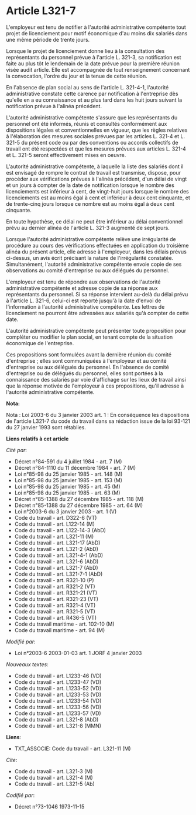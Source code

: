 # Article L321-7

L'employeur est tenu de notifier à l'autorité administrative compétente tout projet de licenciement pour motif économique
d'au moins dix salariés dans une même période de trente jours.

Lorsque le projet de licenciement donne lieu à la consultation des représentants du personnel prévue à l'article L. 321-3, sa
notification est faite au plus tôt le lendemain de la date prévue pour la première réunion visée audit article. Elle est
accompagnée de tout renseignement concernant la convocation, l'ordre du jour et la tenue de cette réunion.

En l'absence de plan social au sens de l'article L. 321-4-1, l'autorité administrative constate cette carence par
notification à l'entreprise dès qu'elle en a eu connaissance et au plus tard dans les huit jours suivant la notification
prévue à l'alinéa précédent.

L'autorité administrative compétente s'assure que les représentants du personnel ont été informés, réunis et consultés
conformément aux dispositions légales et conventionnelles en vigueur, que les règles relatives à l'élaboration des mesures
sociales prévues par les articles L. 321-4 et L. 321-5 du présent code ou par des conventions ou accords collectifs de
travail ont été respectées et que les mesures prévues aux articles L. 321-4 et L. 321-5 seront effectivement mises en oeuvre.

L'autorité administrative compétente, à laquelle la liste des salariés dont il est envisagé de rompre le contrat de travail
est transmise, dispose, pour procéder aux vérifications prévues à l'alinéa précédent, d'un délai de vingt et un jours à
compter de la date de notification lorsque le nombre des licenciements est inférieur à cent, de vingt-huit jours lorsque le
nombre des licenciements est au moins égal à cent et inférieur à deux cent cinquante, et de trente-cinq jours lorsque ce
nombre est au moins égal à deux cent cinquante.

En toute hypothèse, ce délai ne peut être inférieur au délai conventionnel prévu au dernier alinéa de l'article L. 321-3
augmenté de sept jours.

Lorsque l'autorité administrative compétente relève une irrégularité de procédure au cours des vérifications effectuées en
application du troisième alinéa du présent article, elle adresse à l'employeur, dans les délais prévus ci-dessus, un avis
écrit précisant la nature de l'irrégularité constatée. Simultanément, l'autorité administrative compétente envoie copie de
ses observations au comité d'entreprise ou aux délégués du personnel.

L'employeur est tenu de répondre aux observations de l'autorité administrative compétente et adresse copie de sa réponse aux
représentants du personnel. Si sa réponse intervient au-delà du délai prévu à l'article L. 321-6, celui-ci est reporté
jusqu'à la date d'envoi de l'information à l'autorité administrative compétente. Les lettres de licenciement ne pourront être
adressées aux salariés qu'à compter de cette date. 

L'autorité administrative compétente peut présenter toute proposition pour compléter ou modifier le plan social, en tenant
compte de la situation économique de l'entreprise.

Ces propositions sont formulées avant la dernière réunion du comité d'entreprise ; elles sont communiquées à l'employeur et
au comité d'entreprise ou aux délégués du personnel. En l'absence de comité d'entreprise ou de délégués du personnel, elles
sont portées à la connaissance des salariés par voie d'affichage sur les lieux de travail ainsi que la réponse motivée de
l'employeur à ces propositions, qu'il adresse à l'autorité administrative compétente.

**Nota:**

Nota : Loi 2003-6 du 3 janvier 2003 art. 1  : En conséquence les dispositions de l'article L321-7 du code du travail dans sa
rédaction issue de la loi 93-121 du 27 janvier 1993 sont rétablies.

**Liens relatifs à cet article**

_Cité par_:

  - Décret n°84-591 du 4 juillet 1984 - art. 7 (M)
  - Décret n°84-1110 du 11 décembre 1984 - art. 7 (M)
  - Loi n°85-98 du 25 janvier 1985 - art. 148 (M)
  - Loi n°85-98 du 25 janvier 1985 - art. 153 (M)
  - Loi n°85-98 du 25 janvier 1985 - art. 45 (M)
  - Loi n°85-98 du 25 janvier 1985 - art. 63 (M)
  - Décret n°85-1388 du 27 décembre 1985 - art. 118 (M)
  - Décret n°85-1388 du 27 décembre 1985 - art. 64 (M)
  - Loi n°2003-6 du 3 janvier 2003 - art. 1 (V)
  - Code du travail - art. D322-6 (VT)
  - Code du travail - art. L122-14 (M)
  - Code du travail - art. L122-14-3 (AbD)
  - Code du travail - art. L321-11 (M)
  - Code du travail - art. L321-17 (AbD)
  - Code du travail - art. L321-2 (AbD)
  - Code du travail - art. L321-4-1 (AbD)
  - Code du travail - art. L321-6 (AbD)
  - Code du travail - art. L321-7 (AbD)
  - Code du travail - art. L321-7-1 (AbD)
  - Code du travail - art. R321-10 (P)
  - Code du travail - art. R321-2 (VT)
  - Code du travail - art. R321-21 (VT)
  - Code du travail - art. R321-23 (VT)
  - Code du travail - art. R321-4 (VT)
  - Code du travail - art. R321-5 (VT)
  - Code du travail - art. R436-5 (VT)
  - Code du travail maritime - art. 102-10 (M)
  - Code du travail maritime - art. 94 (M)

_Modifié par_:

  - Loi n°2003-6 2003-01-03 art. 1 JORF 4 janvier 2003

_Nouveaux textes_:

  - Code du travail - art. L1233-46 (VD)
  - Code du travail - art. L1233-47 (VD)
  - Code du travail - art. L1233-52 (VD)
  - Code du travail - art. L1233-53 (VD)
  - Code du travail - art. L1233-54 (VD)
  - Code du travail - art. L1233-56 (VD)
  - Code du travail - art. L1233-57 (VD)
  - Code du travail - art. L321-8 (AbD)
  - Code du travail - art. L321-8 (MMN)

**Liens**:

  - TXT_ASSOCIE: Code du travail - art. L321-11 (M)

_Cite_:

  - Code du travail - art. L321-3 (M)
  - Code du travail - art. L321-4 (M)
  - Code du travail - art. L321-5 (Ab)

_Codifié par_:

  - Décret n°73-1046 1973-11-15
